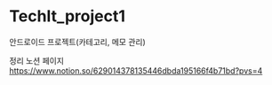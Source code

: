 # TechIt_project1
안드로이드 프로젝트(카테고리, 메모 관리)


정리 노션 페이지
<https://www.notion.so/629014378135446dbda195166f4b71bd?pvs=4>
